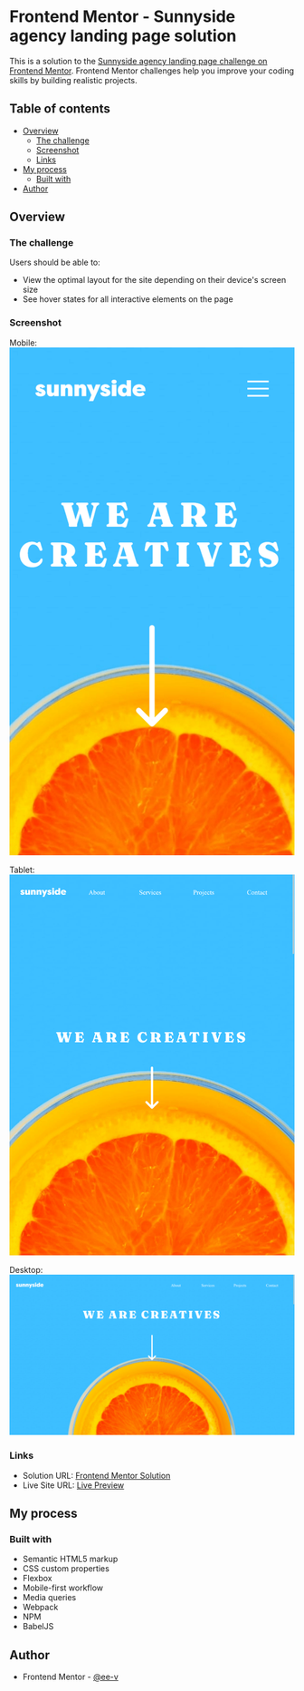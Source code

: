 # Frontend Mentor - Sunnyside agency landing page solution

This is a solution to the [Sunnyside agency landing page challenge on Frontend Mentor](https://www.frontendmentor.io/challenges/sunnyside-agency-landing-page-7yVs3B6ef). Frontend Mentor challenges help you improve your coding skills by building realistic projects.

## Table of contents

- [Overview](#overview)
  - [The challenge](#the-challenge)
  - [Screenshot](#screenshot)
  - [Links](#links)
- [My process](#my-process)
  - [Built with](#built-with)
- [Author](#author)

## Overview

### The challenge

Users should be able to:

- View the optimal layout for the site depending on their device's screen size
- See hover states for all interactive elements on the page

### Screenshot

Mobile:
![Mobile Preview](./preview/Mobile.png)

Tablet:
![Tablet Preview](./preview/Tablet.png)

Desktop:
![Desktop Preview](./preview/Desktop.png)

### Links

- Solution URL: [Frontend Mentor Solution](https://www.frontendmentor.io/solutions/sunnyside-landing-page-flexbox-js-and-webpack-YJnyjs5di)
- Live Site URL: [Live Preview](https://ee-v.github.io/sunnyside-landing-page/)

## My process

### Built with

- Semantic HTML5 markup
- CSS custom properties
- Flexbox
- Mobile-first workflow
- Media queries
- Webpack
- NPM
- BabelJS

## Author

- Frontend Mentor - [@ee-v](https://www.frontendmentor.io/profile/ee-v)